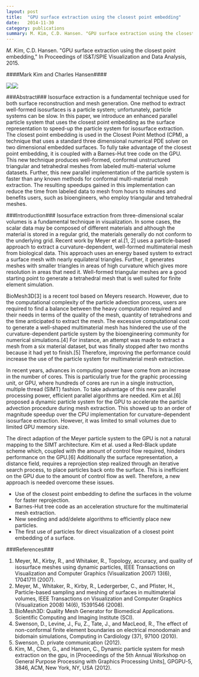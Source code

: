 ```yaml
---
layout: post
title:  "GPU surface extraction using the closest point embedding"
date:   2014-11-30
category: publications
summary: M. Kim, C.D. Hansen. "GPU surface extraction using the closest point embedding,"  In Proceedings of IS&T/SPIE Visualization and Data Analysis, 2015.
---
```


*M. Kim*, C.D. Hansen. "GPU surface extraction using the closest point embedding,"  In Proceedings of IS&T/SPIE Visualization and Data Analysis, 2015.

####Mark Kim and Charles Hansen####

[![]({filename}/assets/head_inset.png)]({filename}/assets/Pig1_lung_1.png)[![]({filename}/assets/Pig1_inset.png)]({filename}/assets/new_head_1_1.png)



###Abstract###
Isosurface extraction is a fundamental technique used for both surface reconstruction and mesh generation. One method to extract well-formed isosurfaces is a particle system; unfortunately, particle systems can be slow. In this paper, we introduce an enhanced parallel particle system that uses the closest point embedding as the surface representation to speed-up the particle system for isosurface extraction. The closest point embedding is used in the Closest Point Method (CPM), a technique that uses a standard three dimensional numerical PDE solver on two dimensional embedded surfaces. To fully take advantage of the closest point embedding, it is coupled with a Barnes-Hut tree code on the GPU. This new technique produces well-formed, conformal unstructured triangular and tetrahedral meshes from labeled multi-material volume datasets. Further, this new parallel implementation of the particle system is faster than any known methods for conformal multi-material mesh extraction. The resulting speedups gained in this implementation can reduce the time from labeled data to mesh from hours to minutes and benefits users, such as bioengineers, who employ triangular and tetrahedral meshes.

###Introduction###
Isosurface extraction from three-dimensional scalar volumes is a fundamental technique in visualization. In some cases,
the scalar data may be composed of different materials and although the material is stored in a regular grid, the materials
generally do not conform to the underlying grid. Recent work by Meyer et al.&#91;1, 2&#93; uses a particle-based approach to extract
a curvature-dependent, well-formed multimaterial mesh from biological data. This approach uses an energy based system
to extract a surface mesh with nearly equilateral triangles. Further, it generates meshes with smaller triangles in areas of
high curvature which gives more resolution in areas that need it. Well-formed triangular meshes are a good starting point
to generate a tetrahedral mesh that is well suited for finite element simulation.

BioMesh3D&#91;3&#93;
is a recent tool based on Meyers research. However, due to the computational complexity of the particle
advection process, users are required to find a balance between the heavy computation required and their needs in terms of
the quality of the mesh, quantity of tetrahedrons and the time anticipated to extract the mesh. The excessive computational
cost to generate a well-shaped multimaterial mesh has hindered the use of the curvature-dependent particle system by
the bioengineering community for numerical simulations.&#91;4&#93; For instance, an attempt was made to extract a mesh from
a six material dataset, but was finally stopped after two months because it had yet to finish.&#91;5&#93; Therefore, improving the
performance could increase the use of the particle system for multimaterial mesh extraction.

In recent years, advances in computing power have come from an increase in the number of cores. This is particularly
true for the graphic processing unit, or GPU, where hundreds of cores are run in a single instruction, multiple thread (SIMT)
fashion. To take advantage of this new parallel processing power, efficient parallel algorithms are needed. Kim et al.&#91;6&#93; proposed a dynamic particle system for the GPU to accelerate the particle advection procedure during mesh extraction. This
showed up to an order of magnitude speedup over the CPU implementation for curvature-dependent isosurface extraction.
However, it was limited to small volumes due to limited GPU memory size.

The direct adaption of the Meyer particle system to the GPU is not a natural mapping to the SIMT architecture. Kim et
al. used a Red-Black update scheme which, coupled with the amount of control flow required, hinders performance on the
GPU.&#91;6&#93; Additionally the surface representation, a distance field, requires a reprojection step realized through an iterative search process, to place particles back onto the surface. This is inefficient on the GPU due to the amount of control flow as
well. Therefore, a new approach is needed overcome these issues.


* Use of the closest point embedding to define the surfaces in the volume for faster reprojection.
* Barnes-Hut tree code as an acceleration structure for the multimaterial mesh extraction.
* New seeding and add/delete algorithms to efficiently place new particles.
* The first use of particles for direct visualization of a closest point embedding of a surface.

###References###

1.    Meyer, M., Kirby, R., and Whitaker, R., Topology, accuracy, and quality of isosurface meshes using dynamic particles, IEEE Transactions on Visualization and Computer Graphics (Visualization 2007) 13(6), 17041711 (2007).
2.    Meyer, M., Whitaker, R., Kirby, R., Ledergerber, C., and Pfister, H., Particle-based sampling and meshing of surfaces in multimaterial volumes, IEEE Transactions on Visualization and Computer Graphics (Visualization 2008) 14(6), 15391546 (2008).
3.    BioMesh3D: Quality Mesh Generator for Biomedical Applications. Scientific Computing and Imaging Institute (SCI).
4.    Swenson, D., Levine, J., Fu, Z., Tate, J., and MacLeod, R., The effect of non-conformal finite element boundaries on electrical monodomain and bidomain simulations, Computing in Cardiology (37), 97100 (2010).
5.    Swenson, D. private communication (2012).
6.    Kim, M., Chen, G., and Hansen, C., Dynamic particle system for mesh extraction on the gpu, in [Proceedings of the 5th Annual Workshop on General Purpose Processing with Graphics Processing Units], GPGPU-5, 3846, ACM, New York, NY, USA (2012). 
